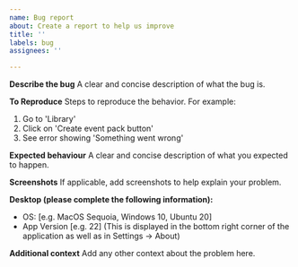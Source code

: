```yaml
---
name: Bug report
about: Create a report to help us improve
title: ''
labels: bug
assignees: ''

---
```


**Describe the bug**
A clear and concise description of what the bug is.

**To Reproduce**
Steps to reproduce the behavior. For example:
1. Go to 'Library'
2. Click on 'Create event pack button'
4. See error showing 'Something went wrong'

**Expected behaviour**
A clear and concise description of what you expected to happen.

**Screenshots**
If applicable, add screenshots to help explain your problem.

**Desktop (please complete the following information):**
 - OS: [e.g. MacOS Sequoia, Windows 10, Ubuntu 20]
 - App Version [e.g. 22] (This is displayed in the bottom right corner of the application as well as in Settings -> About)

**Additional context**
Add any other context about the problem here.
